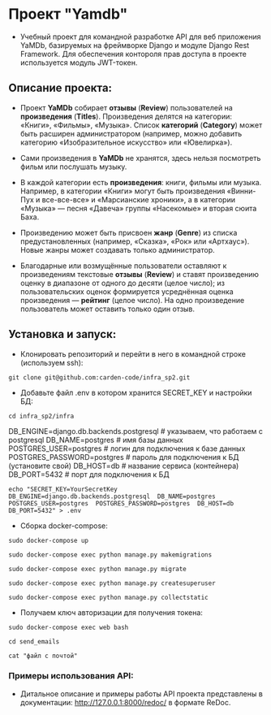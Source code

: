 # Проект "Yamdb"

- Учебный проект для командной разработке API для веб приложения YaMDb, базируемых на фреймворке Django и модуле Django Rest Framework. Для обеспечения контороля прав доступа в проекте используется модуль JWT-токен.

## Описание проекта:

- Проект **YaMDb** собирает **отзывы** (**Review**) пользователей на **произведения** (**Titles**). Произведения делятся на категории: «Книги», «Фильмы», «Музыка». Список **категорий** (**Category**) может быть расширен администратором (например, можно добавить категорию «Изобразительное искусство» или «Ювелирка»).

- Сами произведения в **YaMDb** не хранятся, здесь нельзя посмотреть фильм или послушать музыку.
- В каждой категории есть **произведения**: книги, фильмы или музыка. Например, в категории «Книги» могут быть произведения «Винни-Пух и все-все-все» и «Марсианские хроники», а в категории «Музыка» — песня «Давеча» группы «Насекомые» и вторая сюита Баха.

- Произведению может быть присвоен **жанр** (**Genre**) из списка предустановленных (например, «Сказка», «Рок» или «Артхаус»). Новые жанры может создавать только администратор.

- Благодарные или возмущённые пользователи оставляют к произведениям текстовые **отзывы** (**Review**) и ставят произведению оценку в диапазоне от одного до десяти (целое число); из пользовательских оценок формируется усреднённая оценка произведения — **рейтинг** (целое число). На одно произведение пользователь может оставить только один отзыв.

## Установка и запуск:

- Клонировать репозиторий и перейти в него в командной строке (используем ssh):

`git clone git@github.com:carden-code/infra_sp2.git
`
- Добавьте файл .env в котором хранится SECRET_KEY и настройки БД:

`cd infra_sp2/infra
`

DB_ENGINE=django.db.backends.postgresql # указываем, что работаем с postgresql
DB_NAME=postgres # имя базы данных
POSTGRES_USER=postgres # логин для подключения к базе данных
POSTGRES_PASSWORD=postgres # пароль для подключения к БД (установите свой)
DB_HOST=db # название сервиса (контейнера)
DB_PORT=5432 # порт для подключения к БД


`echo "SECRET_KEY=YourSecretKey 
       DB_ENGINE=django.db.backends.postgresql 
       DB_NAME=postgres 
       POSTGRES_USER=postgres 
       POSTGRES_PASSWORD=postgres 
       DB_HOST=db DB_PORT=5432" > .env
`
- Cборка docker-compose:

`sudo docker-compose up
` 

`sudo docker-compose exec python manage.py makemigrations
`

`sudo docker-compose exec python manage.py migrate
`

`sudo docker-compose exec python manage.py createsuperuser
`

`sudo docker-compose exec python manage.py collectstatic
`

- Получаем ключ авторизации для получения токена:

`sudo docker-compose exec web bash
`

`cd send_emails
`

`cat "файл с почтой"
`

### Примеры использования API:

- Дитальное описание и примеры работы API проекта представлены в документации: http://127.0.0.1:8000/redoc/ в формате ReDoc. 

